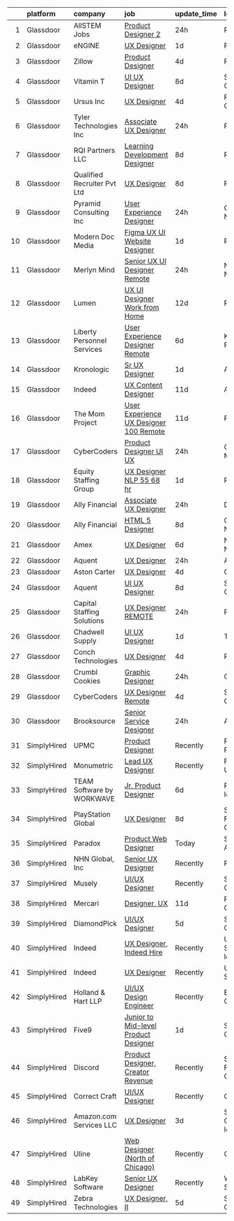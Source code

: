 

|    | platform    | company                     | job                                                                                                                                                                                                                                                                                                                                                                                                                                                                                                                                                                                                                                                                                                                                                                                                                                                                                                                                                                                                                                                                                                                                                                                                                                                                                                                                                                                                                                                                                   | update_time   | location                   |
|---:|:------------|:----------------------------|:--------------------------------------------------------------------------------------------------------------------------------------------------------------------------------------------------------------------------------------------------------------------------------------------------------------------------------------------------------------------------------------------------------------------------------------------------------------------------------------------------------------------------------------------------------------------------------------------------------------------------------------------------------------------------------------------------------------------------------------------------------------------------------------------------------------------------------------------------------------------------------------------------------------------------------------------------------------------------------------------------------------------------------------------------------------------------------------------------------------------------------------------------------------------------------------------------------------------------------------------------------------------------------------------------------------------------------------------------------------------------------------------------------------------------------------------------------------------------------------|:--------------|:---------------------------|
|  1 | Glassdoor   | AllSTEM   Jobs              | [Product Designer 2](https://www.glassdoor.com/partner/jobListing.htm?pos=106&ao=1110586&s=58&guid=00000180f9ffd28dbfc102014fa0dd28&src=GD_JOB_AD&t=SR&vt=w&ea=1&cs=1_4fba5b19&cb=1653461734371&jobListingId=1007890100551&cpc=A8EA696C92E7776B&jrtk=3-0-1g3svvklgq6r5801-1g3svvklvr057800-96a70e1981698ad7--6NYlbfkN0AiZrMnqxUjvkrH1BfCsd59OntStyTxBw0I9DVEtrwMU2qR5RHuLmxEq-6smTXcn1IZ6B5ADUw6GKLTZ6mas9UM7wsA-HgA0rw90fCVq4EmlDdnswX8vFT8K2W8zOgdkEl2KcDUj1iz5tba7ZxrtzCjAZ2F0icM8CVbdBi0m_NHV8XR2bOVYPWRV7Oa4MeO3C9fS-X30LNAOFTaW4MB6zWatH09TNlu8kwjGBU3SVULmXTJwFOWlwBZiI9rU6l7UiLv9h-Qn-W7czT-ee9h8RdDtfuo0ge6OxTsip-c3dzd69vNRB1_SC9vZCaq2q7PVtkoxghZFwevwCu4HN4gEwVI02tO3a9ejCuaLAzeoX11chLjhMgDWecXpAgri6fLCHmV4lcWgIR7dI7zBKSUrNiQGsN5jBPpitZNWIvQ5IWrWIQ5_1teN5X368_3pbZ-z6CIBQc70hA2r_vYFWiA03MGapzfRnY7flZjijJhOt2atLKBuj4M5Ilgr5BTyQ3lQUX_RzJGagXkJD8_YOA16FQF)                                                                                                                                                                                                                                                                                                                                                                                                                                                                                                                                                                                                         | 24h           | Remote                     |
|  2 | Glassdoor   | eNGINE                      | [UX Designer](https://www.glassdoor.com/partner/jobListing.htm?pos=112&ao=1110586&s=58&guid=00000180f9ffd28dbfc102014fa0dd28&src=GD_JOB_AD&t=SR&vt=w&ea=1&cs=1_4405da21&cb=1653461734373&jobListingId=1007886186039&cpc=AC285F3A3ECA6BB0&jrtk=3-0-1g3svvklgq6r5801-1g3svvklvr057800-66181ccf72152195--6NYlbfkN0CM72iPWblhTK_jhJfJxLWIuoC99VqbpyV49Itn1AUN08erutfB9QumlVijyDsesNB_7y5Gm-aD0lYYkx5jU_WZJ6MZxrqujFwYpUfFFn_mW6DuJhL7QRGxWOTaLhC6wDtHIYKr647h7JNxDYCnwchM1k_B_Twv_3FAk55Ln1LUb0fCc39wSbzkduGjBsnR6VNLqID0Cyw4c6YWlzQ79fliD9dv2wHgD1WEpSigVLA1i7e1UnGdSbhVdr2bSm81634jWAzKkhGARc9Pm_Mg6--gwXQMfl9UN6t5WHWiNoOv-jU7soyxxAauRr7gPKWZ4v37MROldRK6b0RyRf3cpNk7-wPMU8YlIKPgxHnXZgy1N6zSoBrDOJdk4efGcRO0SDKmYrMONIh1VFt2ApwemXn7umGDYrSfISPx2gLVtzgMDXh0QJr7t_EXY8gP9uSPZ119NfZTiwQAoyOy5v1q6rmG19DdccsTBaa3JYDaM5D1BX6WvMfqE2hlFRWcSYIlDWk_uqtGBAStWg%3D%3D)                                                                                                                                                                                                                                                                                                                                                                                                                                                                                                                                                                                                                    | 1d            | Remote                     |
|  3 | Glassdoor   | Zillow                      | [Product Designer](https://www.glassdoor.com/partner/jobListing.htm?pos=111&ao=1110586&s=58&guid=00000180f9ffd28dbfc102014fa0dd28&src=GD_JOB_AD&t=SR&vt=w&cs=1_913040ca&cb=1653461734372&jobListingId=1007880654559&cpc=2CAED5C921A5F994&jrtk=3-0-1g3svvklgq6r5801-1g3svvklvr057800-d0942bbcb2d18a4e--6NYlbfkN0ANMurRYyPEXg08u6OamUd1Mvhk-zhFSGYIZgoJR86UvYL2v6MoUqae-sD5DnU21vpYXodgMIF8J89OQqz1HbLEY_NhfhOhONzo6ifSV9FM9JM3qxZBNedpiFUYhj9eYhByXgl3ylCtUXZIwerxrk7U5cRJcWlfdb-UZ7LJrUf9FQTuK7VDEo1_675MIQuNFwwwxiRVHXPYe7ahZmDvqs9opXIKnsFm_-fuSvtZZVIWfi_L3xTAcvo1U63VddMVOvqZADniQhCleqmZEwKjrnUKzREaObv_TmCKd1V2nSESZS5Zz3bch0tdD0gM0HPyAFjc5ZVbDLE8Wp-PqReN9Mixv8g_OvciPMBvyNAuL948fOHYPikPmiPCHn2s5EbiZLtAYLqGECDRiZOMFpEhDh-NbuNH78U4Mmlc1cYaaiTwciaPIX1aFlTPFQ5j0D6mZo2sTq-VOA9OmCw1D9tSR5D4ogvC2pccZpJHX9bIZXE93P5V6rGKaeZ3dfjsLqy-hqZNi2-DZ2N-QGzcf2DTV2fHxoWxzVNAkkcQGwB0npo3iGCY7xm6GMiFaWJfOvDPYT6Z0ugZ_IYocddOoyZhiDW3CJhwMKzRIN9SkSFlFZ9VyemLHPq3-jXgkGAUOKLkIZkC0qQETvbgDcEp1oMpulm91VmR_CA0XxGBtCOv_3WPVKdwcFwLuF8tj4i-TrU4pyqTyZ31R4I7yFwbipz79lWJDBX3W9H2pWtimw_QIPXwbzWE2iK8h3aRYIfyyjE7YkRgmTFB8QAB2G-AzIZxiJ-k5suaiYg_oJv3hIDTR2x2bVir6VCV-HwH0_aHMsYAuLbeFrkTTdHcOHL5ikgLwOKr5jOdmKGIwfW2G7HUCa9llFEhGfi0h1e89_x32p7uxrU%3D)                                                                                                                                                                                                                                  | 4d            | Remote                     |
|  4 | Glassdoor   | Vitamin T                   | [UI   UX Designer](https://www.glassdoor.com/partner/jobListing.htm?pos=115&ao=1110586&s=58&guid=00000180f9ffd28dbfc102014fa0dd28&src=GD_JOB_AD&t=SR&vt=w&cs=1_2783c274&cb=1653461734373&jobListingId=1007867753814&cpc=3BA4CE39D5B5DEF5&jrtk=3-0-1g3svvklgq6r5801-1g3svvklvr057800-4dc9a7891cc55f6b--6NYlbfkN0DMrcEu7yrtATojKJA7cEzGQ3FdRGWLh0CZQInL4ECGI6k5tN82kdM0cJmh4vC7Ggg2_TDGaVLw2fdjcrw4XtPXxx5ZaXlUtq8cIwDlfhGcfcigBIlJNEYE0p_wJG9TW7lV7as3eOdM-OdoL6zh31akF6hhMMwH6qKP7knEJNqIC31nfLh1caG2jqOANaNYn9KeV6EfvKcmZV4sJXmGPCAjjzeuZLV1WKusFQSKoE4NAWtuhQx62OP2G5KN64cS-BSLk1AIxmc-48F09zPgzOdMPznsH_TlynP3MdbPsWWEmC5bfHA4xwRv1abQUjmMIgLf8tdTaeDvVuF0s06rxX9_FUck79aCHM2L1a2Ze0E_3Q1bC5MKN0eE4TwbyYPOhaPYIyjbXSyd51eWJsKWKr-Jl08II0WS6HP-7rXP7819cXcugtg3iVPeb0TAZ3K254M1hJpGx_Kjb1yfD90pu2GU)                                                                                                                                                                                                                                                                                                                                                                                                                                                                                                                                                                                                                                                                                | 8d            | San Diego, CA              |
|  5 | Glassdoor   | Ursus  Inc                  | [UX Designer](https://www.glassdoor.com/partner/jobListing.htm?pos=121&ao=1110586&s=58&guid=00000180f9ffd28dbfc102014fa0dd28&src=GD_JOB_AD&t=SR&vt=w&ea=1&cs=1_8e75942e&cb=1653461734376&jobListingId=1007880188148&cpc=FA84DF7EA1EC2398&jrtk=3-0-1g3svvklgq6r5801-1g3svvklvr057800-c7f73a4638566303--6NYlbfkN0CT8vBT9H5mqECx2dfLV_FONLPDKpIRssxVwtj05Tmm4rA5I0VNOPdM1oYsK66ov5pXlpwwpN5JW-GObb-OyI3dJGxPt9k64gl3Qk7FuCK85AI0pZ1fVsVUFdrXl-TFOe7zkmTjicfSocY28nYTD16t9kHHkR6WaQDRmhlo35SRYK4jQ5l_Bs_Qsj5jmpQvuxf4md07ASWj1FDAbdZsV2Lgyvm-CJx0dIs-TsPzSE2SsVcQI6_Cf1EeJIr3t-jNgOqx7ZcdwhRRngJo4I2HkiWRnQeVwXVLhqUAB2gY8tLeli3FFQh0hO_oIbT7VkKIb17EFR8UcCN5ZBvza_C_KjudB7TMxY6UHiW4WSzTsd5BKzLo_vycuPu6BAaKXzZrDEGuo37qCvKU5c5ikdEfhThHQv7EfDUEB8BDdG8eal3mkPIf8zUcVT08OViIkrD7KuKxSmYxU7-4Cw38Ab2jsXnmDMZoc0N2x11bj2KqD_BF_oWF2-lI65DpW9wBUQ3rmna_EhKg-q8U95iH_UwvbeSvJFAKo_3JaG1oXjv_zh-I2HFS1xW9WHYlyxsFOvz_ZDKKKHSIqv5qh6Qe7BQBeZXzKYzXOeeklb1FAvHvD0eZrTXeJFZlZ2e6sbyy1evREmNfpwcZ22PZxQ9D-9RUpETXtEpHMJGsTCarxDc_nDy_O7mIUXuMjFs-opDJbLLL7msohenyl5yf78STVvMEqJ6s7GEvy3AvqZw7v7CxC310Ma_bu81uDuff_GkxQoOZafATdIZC18ib8hnW7K5TKCpTbFISGzOmFaZ66ezRdX4Nk9yw1iv_HaTKuADjtHs28A8VJLGxoAs5NlaJoKLohr0hdx5yADcZjY-2vy9bg3k2dbBjR9Kl8dlsizJWCUdrSP6zBiKnl_EN9TCh00vZE6wps7UThniPJIJJPH9lAIwX7sGyslCwm-GKqW5F-me3Qrraer-S0lPsv0cYCoheql8u7BMmflF8oO1VV0qMjWtRjT2LhX0_0ZTjhfYDoa26OV0%3D)                                                                                                  | 4d            | Fremont, CA                |
|  6 | Glassdoor   | Tyler Technologies  Inc     | [Associate UX Designer](https://www.glassdoor.com/partner/jobListing.htm?pos=105&ao=1110586&s=58&guid=00000180f9ffd28dbfc102014fa0dd28&src=GD_JOB_AD&t=SR&vt=w&cs=1_b12f256f&cb=1653461734371&jobListingId=1007889296430&cpc=26740BCDE5E48596&jrtk=3-0-1g3svvklgq6r5801-1g3svvklvr057800-52ece1768a858e83--6NYlbfkN0CeE3Wp1M-8tH35RiH3f1Z9bIMggqs9mWwktycFHRXbIf7vsqZ4_y01ylFrHTYta8MGGodIM6JsB7ZUbwCAD5cuLNmrbUydNcPRQjoLJAPqa3xeVfaSSCAjRWP_yCtohzOftj9U-4VHt8tGam8kYakPX_ikKU7YLU4zn5XEW2GZLfuefU88j-HcT8Fne2PEtP6Fldvmu1r_5yMNJ9ZEotKvKPBuBP65_uQ6qNf6QKa-L1RfP8qaWF5W9HW0iULjA7h1Er7XUudQAwdB_A7aGnrew_u2QwpdCIpLhfKFCnMZBb6s_rpedAVuC0Ja5CILd0syxjUBpax2xmfo23StnxC48BVXo0OXcZz7af_3D2lhH_-tUzLC_HTmukWDVjZORe6gNBkVGWXOa9d-Z--p8cLBpWspbTo96lQ8HiNK5sz62HbSeFr3GZ2Cwgc76xLbi3gcWP22YDeMgLoME7EksZnK2leSu1vy7g1J9wMRjTGFUKoH5eX6EEOcl9Bgow-Xz7-J_ebw_LaNLTEBOLg-EOfGoxnWLFVWvBujXXM5drCG1w%3D%3D)                                                                                                                                                                                                                                                                                                                                                                                                                                                                                                                                                                               | 24h           | Plano, TX                  |
|  7 | Glassdoor   | RQI Partners LLC            | [Learning   Development Designer](https://www.glassdoor.com/partner/jobListing.htm?pos=110&ao=1110586&s=58&guid=00000180f9ffd28dbfc102014fa0dd28&src=GD_JOB_AD&t=SR&vt=w&ea=1&cs=1_8547d27e&cb=1653461734373&jobListingId=1007867537449&cpc=334ABAF5D42DC775&jrtk=3-0-1g3svvklgq6r5801-1g3svvklvr057800-c97eff92aafd8fa3--6NYlbfkN0D74j1UCHt2N2gaIFZvIZEUwIdsJAA1YzdUGV9kGvr4IPr_PsLS1_SK__G603R3o5XXSLfvoffej3Uyg0XU-5Z830rcHeTfxiJfC9roTHKNsIxeFv4_wvb4vnhwn7bsdhONBUPcus9QhN_WNDLPye6tv0578YpVrz-ixcQARu2MFE9MTmqZfDeSgRZBtN2nIRbTyh2N2MQn7SWkaicqOup7yUAJoR76woUbf4xx2hxRp597Lrtkl_IvbZGV4Xmaq9zjwliXSaEKZXaVJC0nAZiYOwCGeM55-JDYIJg1n0lNj2stDBJoVmaWbONfEg5VqMqfZ9ZGQgM0UBpGxkyW8VEnr0x_sseOLTS4P6PI5fgFogWzCpB95gotBhxJ1cZYM9wLVA0c1geetkvFhRy2PpUjP1Y6G-I5EmGlkcOF2jwQCwBy-Bvgf7wcUrEh8VWkgMDlDsOagMbZiiti37fwTSSI3x60yh0N3bDmQVw7ApNxbteboMWMyNwr0B6E-RhV2fYQM6hobQGdTszqYIvBv6y-GXsuntgey5lBw--EWkTjaiZPOhBt3xP6Nl_ebmu00TJLN7Bq0Cgn7y2oPYmwK4newvjorYJZY8zeV-R3gJEMqA6KMX_3lYkkKpCih5Q9iP2B1LjOUYM7daH2uHSZajABSisy9OqWFOuz4fx2O3t0iHxR2_PMwtmf1tVy7wGzDrt33xBMjwox1oY0OZmN_WF3MdL6oSkJWKz6voMx1Ckt4zEXfabjYy9d)                                                                                                                                                                                                                                                                                                                                                            | 8d            | Remote                     |
|  8 | Glassdoor   | Qualified Recruiter Pvt Ltd | [UX Designer](https://www.glassdoor.com/partner/jobListing.htm?pos=127&ao=1136043&s=58&guid=00000180f9ffd28dbfc102014fa0dd28&src=GD_JOB_AD&t=SR&vt=w&ea=1&cs=1_2a0e31a3&cb=1653461734377&jobListingId=1007867748172&jrtk=3-0-1g3svvklgq6r5801-1g3svvklvr057800-39823e25e6b0268b-)                                                                                                                                                                                                                                                                                                                                                                                                                                                                                                                                                                                                                                                                                                                                                                                                                                                                                                                                                                                                                                                                                                                                                                                                     | 8d            | Remote                     |
|  9 | Glassdoor   | Pyramid Consulting  Inc     | [User Experience Designer](https://www.glassdoor.com/partner/jobListing.htm?pos=123&ao=1110586&s=58&guid=00000180f9ffd28dbfc102014fa0dd28&src=GD_JOB_AD&t=SR&vt=w&ea=1&cs=1_16478282&cb=1653461734376&jobListingId=1007890068007&cpc=654405A9B1E0A9F5&jrtk=3-0-1g3svvklgq6r5801-1g3svvklvr057800-b1e0215214c9ace3--6NYlbfkN0Bjic9BpODao-m9BEup4myv2yv9o6hanv70kCRpjMjSDb0tRlE4H9I0NFhFwwd29vaziSY6TWJ0ps1UMN72RTcvg-75o7Wm9x862LqAWduDHeALXqEik55Be2EWuGspbJU7fVyDr8GYG3e0b9MbpyxWaCoi5_aWMHrLM8qkokyCnV1gDzLtRCDnll2iQM0xFbq2OLHIWXR_OQiiCDXJeqrSF7oJnC4SmYnYPO_7b8P_n9-gx_3gRKW3C19fYD287bk0T4tru0v-KyXRqXxFQjpeGTlwgmtM5L3u15RCdd230LiPIlcGLMbME-0sfmr-FI5p49dMrdOj-G5gHrPwt0QQF3L812UY0KKGpqFtB7wqgBnhYh08p1Ae4eberA1unv8Yh6vqmuMfSTIgTvAHcHULyL4iIW7tGHdIYCXNbPsQbmXgPpurZWzuHLx_p09WtP0bIXsel7esu233I9iSP3GokFiCaF1v_MsBRu3GSDJ2r14gWcaPHBZnM2zvmByUDRBZvQP49CX21AOyLaqLn7a_ViaIMtnPl3q4wULh--xGW0sGcDysyEOVwxFJtTrGglvIxhdZCsVZr_QVf_vXX-hyaeU7tqgTW2Ee91zbqBX-KHTLPc_iiQwsyZiPkhWORLGu1v4Jtg2p_3oLj3qNr2GQlLLkEdJzwPWesIdW6Gz0dMASpgSf2HvmpWBArUBvRuOTBdNBMWCoLqqwF-hxee-Ofi52hwt3LY2pB9siX5Qk732U0o8QpbLdB-rrJTXZN_qVuUTvWcdAwXOHfOdIsomc3BFOyqKY_djVAVjOT3VoBZ4__HIWHPqNPyPMRLG3DR44DGeeHtyZMPWVeJRt5vbiuX6hFDVz0864x-bfnf_DFv6CBSkqW3PTgCbN6dRW9LkprmRWfElOwFi86iKiwfI0sT8Y08uUHQbuwhGTCbWKr-W8ZgYJ_dMou74TVKXl5tMWiwgyDFCHJXXl_KoCmYP9EhbY_YFVbrmoSieg8T0L7cUljGaFNjOrq7WUiikw8aSwgXl-PUsmau9SrQ5wroBL)                                                                   | 24h           | Charlotte, NC              |
| 10 | Glassdoor   | Modern Doc Media            | [Figma UX UI Website Designer](https://www.glassdoor.com/partner/jobListing.htm?pos=129&ao=1136043&s=58&guid=00000180f9ffd28dbfc102014fa0dd28&src=GD_JOB_AD&t=SR&vt=w&ea=1&cs=1_7d3820a5&cb=1653461734377&jobListingId=1007886162714&jrtk=3-0-1g3svvklgq6r5801-1g3svvklvr057800-2e4fd4eb5225e3c4-)                                                                                                                                                                                                                                                                                                                                                                                                                                                                                                                                                                                                                                                                                                                                                                                                                                                                                                                                                                                                                                                                                                                                                                                    | 1d            | Remote                     |
| 11 | Glassdoor   | Merlyn Mind                 | [Senior UX UI Designer  Remote ](https://www.glassdoor.com/partner/jobListing.htm?pos=125&ao=1110586&s=58&guid=00000180f9ffd28dbfc102014fa0dd28&src=GD_JOB_AD&t=SR&vt=w&cs=1_54fabeb3&cb=1653461734377&jobListingId=1007889431081&cpc=47CFDC01B3F81FAC&jrtk=3-0-1g3svvklgq6r5801-1g3svvklvr057800-5a2eccd98f73d29c--6NYlbfkN0D0ff9e8Lfwlpl5zGbQmpn59AL71QmFd7VKOAnfyjZzp5sdngV8WPgYe0dov1m7Y2mO_VppsFZpK5_yucY2y_5IlloLLpc-1dMeH8O5CY3LjJnYJh86EFevTWCB0TMZJjal5Cyhtfm5Yp1PgjNLBYIYUsH_Q22fet49ubEBzxBhFDAhm2e7WIiur6Jijf1jOPIxM6K2wu8TkCd17KomlNQLyIR97OD0NYg3hXE7b3MVMLaqa0Vwc94SCjED-P024cwKzBY7s5w6lzqNyZdqobEhmY2o4yWn_s1oX_txCK72CYl2IrEc7uj47H2yS5dlElZi32Zv4uICdZKMm-sIUB2TTZOJ71l2QcaJDLaRM5sgzhiKPpxt_9C-LxWq_l6Fz-eVMoSHE00MKhNOkhqQFcrMviw8gkqS9MR8hjguRzFRIHbidYUyVGk5S8Xn4u76bWY9fRCl7uPi36nVrSpEthiPkctd57Vxh4D0XkW_bWL1tQ%3D%3D)                                                                                                                                                                                                                                                                                                                                                                                                                                                                                                                                                                                                                                      | 24h           | New York, NY               |
| 12 | Glassdoor   | Lumen                       | [UX UI Designer   Work from Home](https://www.glassdoor.com/partner/jobListing.htm?pos=101&ao=1110586&s=58&guid=00000180f9ffd28dbfc102014fa0dd28&src=GD_JOB_AD&t=SR&vt=w&cs=1_816a9bda&cb=1653461734370&jobListingId=1007857141472&cpc=545C0D17DAD7ABB7&jrtk=3-0-1g3svvklgq6r5801-1g3svvklvr057800-06ffb2e612ef4498--6NYlbfkN0BGKj2dVRoMy2japSZrYRM8IJNi6D13enLCCRY5KIhxiuh_sXSgGZCrHE3-yTlm2ctM52-z4gB1-JYPobLlR6LR2nvwior-haeWEiB5KkNynfqBuDZPMegNFGGWqUhHkBzii4HXIdbYezSjgNLYGzWMHP1vCPLjk_Reii3OCmIu5zgngbnGPiB-wJW-FaD4nwgFBJyUu7QX3TiSava40gbda--ZzLP-ELLcuZbfsB4jimDem-CsZvpOHF4PblQTgzB0wXEQRwrBAeELQlF45l6DKZCI3io6n1GIwE4sSuPzU3FLixZj_mLZiIifPil7EIo5hOURQL83k4cNAEGsfYJzAPnqePy5lj0h42dQBPQ7Kzl8u_5xXHjbbJAg1QyYg_5L89dEgz_wY6virgkxvKbMHuvdBMmyrA38z7Vf_HHJo-4rSd_-_cavIEM12KconIQTNW2d1FoGIFZxgIr7GenrC7QDEaDt3AMEREL_QV_qXz52ou72DAs-0AvBDTzBnAYEfrG2Wilw3WF7vBVfbrnDPWbguStksHnmh5wINmskpoZznfv6F1oSPO0I3GWLsjxkztLgZEHqdnfUzaZuMzpCPjJod8AXcf4ts7MGWdAwA9WHJyKcfTjys6Hgbr9J3pyj9lYG1mt__IOOU2smKEcxHi0XJymoun6fgw17Z6QJc1mbzp2S5h_jjvWSyoSKtYNQyQGsL3N7ZFuwWOwLpqJw9-Gi4KuDZZdkYbe2bHEAHsfePtJqEMiIcZCIUWslfgWL6Jwj5nKD7hdcWYd0LdLOgbhlYQzB4aZmzz2oqm56ryoGSnaJeIsiFrxdto-GO5V7RbgrkQRL9EOF2QJfR5DVZ-FGqYRxIOJ49uK79Xg0AFNlFCODz02eHiv3EcZpl_A_znUtcgt4Fyiz3aO2273wq1YvzEDogQoyPw3B6BwbvnG__nupkqhHp0uqGY5nh6b9Cmhm6HQH_2oAfSYfA5f1wXgLofiFf1-qp9nlPSvni9tWfOjJZ0RKGHVWBKbHnMYB8ypkVVEUWR1H3jWBsSXb0-dwZHiUtyIkjv6CIuc_U2qM7uuTCNEP6afh6lqLNkufXoQynA2d-Ak8CmMaFmYz) | 12d           | Remote                     |
| 13 | Glassdoor   | Liberty Personnel Services  | [User Experience Designer Remote](https://www.glassdoor.com/partner/jobListing.htm?pos=116&ao=1110586&s=58&guid=00000180f9ffd28dbfc102014fa0dd28&src=GD_JOB_AD&t=SR&vt=w&ea=1&cs=1_bdb8a5ea&cb=1653461734375&jobListingId=1007873357612&cpc=56C4EA4A1A191A49&jrtk=3-0-1g3svvklgq6r5801-1g3svvklvr057800-e3da30683166fd24--6NYlbfkN0ABlbgmRunahSWEMvO4v1iTu5Ck0xfBTrm-DXDWxasAKsFsWtBaGHiD_n8TBJRveZZenvqlWe8lTz2jC7U9VSTGY3YYWKSLtXuq9Sk5BY1NjW093HDmIfb5BBYPH0MUnJkjkvyHFJpYDgIvdzEFdFrOpXFJ_wAtkukoQTaNDNUWv-Ax-aBYcvxr7b6XhQ8rVd4RIvd-1VimRThJigeVHfMUOXgciTYNe5Ok2mRNRuWpNF_oGWPliXNJfSyfbVgYSuVBwOa1KzQcN3Ve5IZDfosL2ut34gVkI-AfUFA4IQ83gP6USoCuDqNrjPr1pudKi5PMdSv_oe9AjocqwPjuefhMJOEGmFaJkowVQ8sx7B33bGmS5OmNFXWFvX_AJ5fkAV9OCPviv6gV6XgPg9nUucvf0VyL8O07cfSbcBwWuPXcrAXwT6dqV6Xl80_M8gCNAA_Gcj5LXuGdOkzjUGKjR534R0j9ffNELNl2SqV2BCiTQ3VnbxkqZiJJ_vEZbnWZy3kQASP-kjxDxJeLLfDKs7fJCvqk2UZIBRsiie3R0pNedpZ-1GK0WIMT)                                                                                                                                                                                                                                                                                                                                                                                                                                                                                                                                                            | 6d            | King of Prussia, PA        |
| 14 | Glassdoor   | Kronologic                  | [Sr  UX Designer](https://www.glassdoor.com/partner/jobListing.htm?pos=102&ao=1110586&s=58&guid=00000180f9ffd28dbfc102014fa0dd28&src=GD_JOB_AD&t=SR&vt=w&ea=1&cs=1_92c0e062&cb=1653461734371&jobListingId=1007886246831&cpc=C17E88BEEFAF6676&jrtk=3-0-1g3svvklgq6r5801-1g3svvklvr057800-d29a854fcccf25fb--6NYlbfkN0CXEglUD0u-VhXktgQN4usDMCM8iGQKWbysSPq1pA8oCJiykgq759hpCRwYkS3NYhVdXhI0PrNN0JZjBrvA9kxHHuX-FyFpV-T485G7-Xvw3ZOl69O-wSTye-OQYJiqy-OMkWkcX5s7RLgiZ5tDY4iIjm0Yp1QcJZAXZWGNwADVQJIWwdCAT0ZbFP7-hnDrNoWbm0QxglsfKlSTaMsoLm-NYwFF5Ur1pOCXzDV9XUfgzwvd5yydXuXBZFaK2iD9752ZdPf11-0lllnNkj8BoZ5zbpdhuC77_AiSjxaWPQn1WDeCixTgasrfYN42dFEgJpngtnGJ3w_dvDFpPEmHm8aMNyCsifTIaos1HPQ4hupbKKLxps3diyNBjImZWO2P0bDsabKDkiGJrg_hs9mJr60tgGqW30EPJRF8_Vsc_lqzzUQfZOLnzOi6jQ0k1bbKx69maJEZpc5u1IDyajMygqLP5qX8UewRpwK3r12Cge_g6XKH24arTq-0JUa0m1MlyuI%3D)                                                                                                                                                                                                                                                                                                                                                                                                                                                                                                                                                                                                                              | 1d            | Austin, TX                 |
| 15 | Glassdoor   | Indeed                      | [UX Content Designer](https://www.glassdoor.com/partner/jobListing.htm?pos=109&ao=1110586&s=58&guid=00000180f9ffd28dbfc102014fa0dd28&src=GD_JOB_AD&t=SR&vt=w&cs=1_e3c96b3c&cb=1653461734372&jobListingId=1007861495085&cpc=47CFDC01B3F81FAC&jrtk=3-0-1g3svvklgq6r5801-1g3svvklvr057800-1950966cfbb55ae7--6NYlbfkN0CiRNM7CVr8YueLFKlzwbFWI0o7IjV438l4sVrvKZ0flpURU_mqoI8E88RAJZx1_nQdkXZtHBX9qr48PqoqS1JY55e6e4lYzIQzlF37JqEcEVeMkqbxHvmbc_IO_VsI0XBM0l0fELfO0QHQNFACfPlqNra_Ih6Bgsxpw_UcIGoCMBH_qicD94BfMbUcZB0-GchlXxSCLyCiLYyc8YB44DSvlERr39QDZO547Cmap2ZGKIdAQJzh_10GLy-OClNQ9DKr1xS873Urq7CNVP9MVlOSSKHNPanjRutZ7GzfEZjLXbauT3cvoCSKXk4C4XwtZ-3vHzz6X3XUp62nvhWKwsBqAYojI-JQ4i9T8G8Hw-Rnq4N0nus5gFsRxznL9FCuqBn_-V_cJayT7XC8vge7bW8HyEafYgAiFrIKWkxQEENOi2xC5gi_drB5_pfcfGDh4DM5vBFH76b1Md0iblC9L3aOLsmviWMmTwgPkdvDxGLcEJEYwl2GQG40Yxh9j0tRRKiQ__qjA9glaw%3D%3D)                                                                                                                                                                                                                                                                                                                                                                                                                                                                                                                                                                                                                 | 11d           | Austin, TX                 |
| 16 | Glassdoor   | The Mom Project             | [User Experience  UX  Designer  100  Remote ](https://www.glassdoor.com/partner/jobListing.htm?pos=124&ao=1110586&s=58&guid=00000180f9ffd28dbfc102014fa0dd28&src=GD_JOB_AD&t=SR&vt=w&cs=1_c9d76848&cb=1653461734376&jobListingId=1007861653037&cpc=2CAED5C921A5F994&jrtk=3-0-1g3svvklgq6r5801-1g3svvklvr057800-3c3ddd664ed8dcde--6NYlbfkN0BDp_epf89aHDQhKpPegNJQ_ldQpEFZQsM9OcONMGxWx6pU56EKHF58QjVdAUvn2gVtd5Uqxo3MqU3-YLhIRBreqZMAa08_cbk-PQOnTbRcMNbLYmwE_MJAY8Uz2BabpiSkdxKHJp87E-1niesMq4j1FAw1MxnsccCnNATlEzpW0cXnU8z9Noet__ppsP4WbbU6pr4b5VKC4_QKZmWq1pHXMIacVL9yX9MjAVPDyEwJrnQJFEa8O0de5Tp_IeMv_-Z4EPg0FgaBuHlzo8RqfL7IsG08c5H-cdYMHms4BefLO74eedN_ZgH15KXnRzggmROF_8UZYcJru6V-WCTczsxQqeac5k3aV4cqLZUkLjbdQ8E6zf44bAdY8gPypwMTqQo9J4YSohq2wZSmIjHDjFdcgpVW54T0anlBwd0RtYUOgFpNF83uFadPibc2ahsIbqgGUyk497zinqWzAztgYWFg53ErjVgpV2ajvzf8HWdIisleZCKDfm0raGZnNJxhSQf8UNK7wo_mqjQit4o4dz_h76PDar3jbYU6h-D49l753cysS5LJU7FnTQBHldlRBEe_j0r60ypfMQ%3D%3D)                                                                                                                                                                                                                                                                                                                                                                                                                                                                                                                         | 11d           | Remote                     |
| 17 | Glassdoor   | CyberCoders                 | [Product Designer UI UX](https://www.glassdoor.com/partner/jobListing.htm?pos=119&ao=1110586&s=58&guid=00000180f9ffd28dbfc102014fa0dd28&src=GD_JOB_AD&t=SR&vt=w&ea=1&cs=1_d9774ffd&cb=1653461734375&jobListingId=1007889347429&cpc=32EE424DE2B657EB&jrtk=3-0-1g3svvklgq6r5801-1g3svvklvr057800-6905d949e33d7b8c--6NYlbfkN0CpFJQzrgRR8WqXWK1qKKEqALWJw739KlKqr2H-MSI4eoBlI4EFrmor2FYZMP3muM3q8CJThxyMk-Z4PjZf3YeyZ0jdKFuSVDpbNTvqmrCCTzzjcypHPU2_-tRudcD9xewxAftGrSfzoZzm3W56qvCbE9-x5eTZqRMPFcS-oFtrJTCxTFrGV555vP3Am5CcMpIWLrCfM5p81rslF3yf-e_ZSPsuV8h8frfwrfaXptvR35EarMsppmaaGhNyuHMmGh_ty1kXsQwJcC1o2OZ_ysvqbd2Z0UWoOMxD0pn8hupbar--LXHW7wN_BN-mS-tkg55tdaccBiLGhmWYZGOkr0VAHdhR1LiwFNK81GcXX3Yc_zNli3utmKHu-0kNy-hSXa6WledOguTV1uggjpncz6JNdwfdm1JEvure30IYfUVPx5ioRZAoN97982ED0Bh_WHuz2_OEanWJXp9zshB6ickyjteeWEhdQstAoNMAGuXmokYDHfxX7fOsNJAyUYD8_XVMpqaF_EI3vuB1-4nVzZelkpY8kM9uhHMfPxG-eDVHRLT3e7MWjGAwRvzgAaoiT_FggZS1IYgIIRv1lk2Z3kuGT1y8DaQrf2cw6YZfbsxJ-5cYpY-3yssZtb7rBu5mOjWuJP6i8xLTdT0tX2AXehZeF2jcF-YTyjB7Xd-2mm-IKfq8OTIxCyLRTqvGYNg1FHkbyh_VRHYVtJjt0k7zYYtPonmpApgLvWcOlaYxhI5ZYRAE4anCRrKT-7oBnuueiMwKmYR7YAql7oszV0dZwUNo4Hv7WbHhfiBlE_qN9hQV-JDYungLbr04t2M-qmuCYXgySVYKW6uI3dVEXtBKLaB-UbzqFC37GFpynbRBFzPytHN8IPTfkx-zFyfMbhjxNUtgYYguPW1Yiuo4MNSX4jo5aIZds9DmdeXIRFqL5x0_cKXGwsZhNLXzFkHfvZ7V_yDL91ra6nffx8MJ8VOryPPmQN99apVpu9ogm5O0nOFMYBG2UI7z7NiK)                                                                                                     | 24h           | Cambridge, MA              |
| 18 | Glassdoor   | Equity Staffing Group       | [UX Designer  NLP   55 68 hr](https://www.glassdoor.com/partner/jobListing.htm?pos=114&ao=1110586&s=58&guid=00000180f9ffd28dbfc102014fa0dd28&src=GD_JOB_AD&t=SR&vt=w&ea=1&cs=1_e581d118&cb=1653461734373&jobListingId=1007886419401&cpc=AC285F3A3ECA6BB0&jrtk=3-0-1g3svvklgq6r5801-1g3svvklvr057800-2c9a9f94a4bcc4a3--6NYlbfkN0C1yyJIapRlEdYOhDmVropYbNu6_NST9zaz4GWjsOuGwSr2S_wuxMSgMUxyoNOegNLI5z8b9xMQSLGthWRNfUPP-jtV2jLHspVuZWNeOx2W_NgyMByysnyVgfqt9YkUJUKYBnkqs-73pLBn8aD-UK0C90W-7vDueMMTEYoXciU4iYCaIvM1SgZtiNVV6fjApYyH_5ugydSj70Q8we_wYyLlj7uf7dhcMal9Ck0sNUNXyRfcNtE866efbKSK87Rz5a5tbRv577Pxvko6c2hmJ6EEYuy1AvcaRRDKaA0CsvgeUQYQ0hCXfu5hf24eFmnXckoYi8RGSU7hh9j1JUnDXzYduLyHP8DPPBT9uLthBkEKBHskq44saxf7Crjl5-8K6UWSl169NqJ4uLCDDmCGHVj5QV2xGj_WAp40KF2OAohqrCNxnSJN9PYTDYia4YGaF5ZsBw0WxGoQu8TVEnWE8GPRlZK9maHohauuC_tdEq1pvFg-xzfx18uB3IVgmHKp56XiSuuQtKFqHQ%3D%3D)                                                                                                                                                                                                                                                                                                                                                                                                                                                                                                                                                                                                    | 1d            | Remote                     |
| 19 | Glassdoor   | Ally Financial              | [Associate UX Designer](https://www.glassdoor.com/partner/jobListing.htm?pos=103&ao=1110586&s=58&guid=00000180f9ffd28dbfc102014fa0dd28&src=GD_JOB_AD&t=SR&vt=w&cs=1_2c0dbe49&cb=1653461734371&jobListingId=1007890187044&cpc=2CAED5C921A5F994&jrtk=3-0-1g3svvklgq6r5801-1g3svvklvr057800-706526024307f282--6NYlbfkN0DJ5QQ_XkAtnGD7OtNJBPWnMWX0-0yeBIg3SyIy7sPtwbzsSHHn3ObDFBkKUa5OGl_hQyoslSyFzHbbBZfXX2Ap1rcWOcMVXBSoVh9YzSs-4qrgFMHsXXrnT2noZygLOPX7I0bzYB8CZ6flbsSGTYOKajE8Deu4fdU3WWxJ42M-SxAlHVqNpzZbxG_G5cniDsmIdzrkW4ey9Dhz84TIpnqkSoXoyg36qCQHoXetdQtI4GzlS4vzzA72HhgtBppQN2HMzgMNC3UsTpJM1VlvpUkRtSF9hQtOKGYvHMYN6ovF4a0XfC6V1Qi5xYZosArWl2bi0iaXq-Jw59EHfMYalBuC3IyVALtyLFRp46DPbutcBth-MVMzbj5RgjJ9qvcIP9PmFDbuOuZsmaCAHcvLg9yyDXHUW4sUdk0M1sTe9t7NlwGTd--9r09qh1k6M3QkJ1MXau4fkjShdyDtnZc3p9KQ1cfWhPZh343UGkr9tCXaCybigmJQMQ3l)                                                                                                                                                                                                                                                                                                                                                                                                                                                                                                                                                                                                                                           | 24h           | Detroit, MI                |
| 20 | Glassdoor   | Ally Financial              | [HTML 5 Designer](https://www.glassdoor.com/partner/jobListing.htm?pos=107&ao=1110586&s=58&guid=00000180f9ffd28dbfc102014fa0dd28&src=GD_JOB_AD&t=SR&vt=w&cs=1_dd22ef94&cb=1653461734372&jobListingId=1007867391726&cpc=9908D8D4413DBB8A&jrtk=3-0-1g3svvklgq6r5801-1g3svvklvr057800-dd3b86276175e6eb--6NYlbfkN0DJ5QQ_XkAtnGD7OtNJBPWnMWX0-0yeBIg3SyIy7sPtwbzsSHHn3ObDFBkKUa5OGl8y0dJf7yi6WMV9-1iI2ctkQMj36Vqu3nfxqejcT7v8oHdks7-CuL-83cB3HB-Ah8QbIvJPvSePv3qF5JxlHe6ga12IDixKV-TYXK9rGsqKOVKfkXhArWypapFiiMcgtSvwf06T0M47dS6zsGRuQijmq4_O-i8WZBx51d2s1LGUQzo7yuaqfkWcTP9YW31d-AVTmo11-wGvSWqj0xNFqYm8fL3YBbm_lan-nOG2Qxct4Y0kFzABFiGLUmLbFAdhVyaOrsznlbxdKCaJw2KLcODpu5KRxxhEJE2k7CHbI7CTAqRzENd7swKANaSLo4rrQtc50-wUrWBcSUCJui5vYlkPKp92nzORaU29bxhhLSrIJK7RNm13Z5QJvhanLt18BeUSB4hXtXb4KQDOH2ZE1u8RYjhYF1-a123g4yvul-uLYw%3D%3D)                                                                                                                                                                                                                                                                                                                                                                                                                                                                                                                                                                                                                                                     | 8d            | Charlotte, NC              |
| 21 | Glassdoor   | Amex                        | [UX Designer](https://www.glassdoor.com/partner/jobListing.htm?pos=130&ao=1136043&s=58&guid=00000180f9ffd28dbfc102014fa0dd28&src=GD_JOB_AD&t=SR&vt=w&cs=1_8968cbc7&cb=1653461734377&jobListingId=1007871943086&jrtk=3-0-1g3svvklgq6r5801-1g3svvklvr057800-e869b2b4e9d03411-)                                                                                                                                                                                                                                                                                                                                                                                                                                                                                                                                                                                                                                                                                                                                                                                                                                                                                                                                                                                                                                                                                                                                                                                                          | 6d            | New York, NY               |
| 22 | Glassdoor   | Aquent                      | [UX Designer](https://www.glassdoor.com/partner/jobListing.htm?pos=108&ao=1110586&s=58&guid=00000180f9ffd28dbfc102014fa0dd28&src=GD_JOB_AD&t=SR&vt=w&cs=1_0b24a315&cb=1653461734372&jobListingId=1007890135005&cpc=9DC6E4D8324653EE&jrtk=3-0-1g3svvklgq6r5801-1g3svvklvr057800-7ba1144f8ee95361--6NYlbfkN0DMrcEu7yrtATojKJA7cEzGQ3FdRGWLh0CZQInL4ECGI9gD0Wolx9R2v-Aex0-GK06_n1S99eJpjHXArv4oZmD86_04obSPmPdHRQ7IRQGOe-MnQMmzrTrFs5KsGDNW1UfNvQLdfAv8ADfGNZ7wiZaUhwMgFzW7CKSmFUc20yZfBYFS-WiNEwCgtrPTeHSRvq2STc9fOvZdSfRjyYiOAHIaZM3knE8t8q0-NtMVuVOWUYBpizKa3aAt8037IWPzmM336aOI2ykabAYKVC5PXHow6N8XJHtxYMNpx2m8i8XBkxm6XvOGJLT0hy1Ea_OG0qmRvo-GVwEp7SJC-NjhEUOj039Acl2y2ZvCkbp-Eas_aMIV_ICJmwxn67E8ueg2P0BfrXIkpUDGmU3ZnZFpM1Xf5i-Mc0wZGEWkmYEifEpGyuPFgcYzN7atx6nmk_JOyz8h01LGxv4uSPBSmz6hL8JS)                                                                                                                                                                                                                                                                                                                                                                                                                                                                                                                                                                                                                                                                                     | 24h           | Austin, TX                 |
| 23 | Glassdoor   | Aston Carter                | [UX Designer](https://www.glassdoor.com/partner/jobListing.htm?pos=122&ao=1110586&s=58&guid=00000180f9ffd28dbfc102014fa0dd28&src=GD_JOB_AD&t=SR&vt=w&ea=1&cs=1_4165516b&cb=1653461734376&jobListingId=1007880540681&cpc=451933188B21919D&jrtk=3-0-1g3svvklgq6r5801-1g3svvklvr057800-4e1b7127a5842967--6NYlbfkN0ChYVx_I3yfZ_JDY3EFoivtqvi_stwnZ_kRt8Dowt_l_d1ydueao4NEv8X4QANiVn-fPcUArT9Zi4_0tBc8eLTmjlUv02bAvrXrm1_fcYTcD07m_SDNrHClrIM-EkYTlJojwcQrIIJgCvNS0OIWNrAeT5HtKssPACAOSUyxWz1FNkperhg24-iVp8d4WDF9xxkb2g0G7apuKxnXUPe3r8BJvUKwW7Hb5RhXuYOCdFwbs4PiZRMVoaCbRd9BucLPAZ4hOrLqGjv6OMvr5xqCiK3dd5lUX47hNhVenDz0gpoiO_3Ol6-XOVNdU-d_QETiOO2s64nyzdEP9WWP5tn4KRxipLIyGOuKWApg1yFKxvd894LFP9ixbhfx8swaEp3zaaiRMkrOFiRpvXCRUQ7fnhgzlKkiJblcqsYps3T4HSSZEqEG20BpOiNSZF28dhJA4uM6pQS98IhW8Im9GnxUkevsphdcwg4cLkcS0pxEVCCKLKZCkrkE59GI7KzDHJzlp-_7PKRSQS9AU7qwE-g-D3MUm4ee-Ryu8jctZrk61a5Nury_HJ2nzhzAd9Nt3bkloFUPqyptP9xxZ10l8iGt07VJHim31gzLKTuAync7JEQPft177nz-uY2c340GUMQME6AXLY9Gucpxx-F3SYnf4Yqk5m7xUbI8_QVzb296d8xx4HGG3Y7yWZrwHeTVIx9Lo6H3N-Uo-uS9CmV4jTy1KeHseCTXh27jXi5ffH7LMb3suHdEep_RO42yBq4mJSnCX_V6Tn16fMgYw5zubZ6w-CP6NLjGpcR3FUVI8ZtV-qNSleam9MP_YZiBbzUxwb5CukK62_vsvsPiFm2ue2ap4J_1z36iXZ9-OHFoUcqlKMxj-kY2sly7dBSLT19R2VUv-dbiC3UQaV1dtdmhiTKK8h2uqPn22NjzGA2L0aZhUnMaeF_9Q8F_v5pdlSJGzgZJNkIAyCLa8cVdFC8wayVPL2wb)                                                                                                                                                | 4d            | Chicago, IL                |
| 24 | Glassdoor   | Aquent                      | [UI   UX Designer](https://www.glassdoor.com/partner/jobListing.htm?pos=117&ao=1110586&s=58&guid=00000180f9ffd28dbfc102014fa0dd28&src=GD_JOB_AD&t=SR&vt=w&cs=1_fa520657&cb=1653461734375&jobListingId=1007867931739&cpc=FB7E4A1762AE5BEC&jrtk=3-0-1g3svvklgq6r5801-1g3svvklvr057800-707ab00f8322ca71--6NYlbfkN0DMrcEu7yrtATojKJA7cEzGQ3FdRGWLh0CZQInL4ECGI9gD0Wolx9R2v-Aex0-GK05YictoMxmgdREpsGxeUQh71IXtfuNlP2LRKLVZfNI6IbGXKPL6da7PbkhUrn59sgov9QPEuHs_C9b8HKBe2IRCZk8LDCzJj36lOP-AnVot4V2Lh3w8OHc4t2Q_BRqulzzcPzGPId0ntbW7pXKtlcP4s_m7mJEqmkWJzWIcEav5u_PH-uV3mNZy3LiS3_17EkUciv_3C8r0lA-1izo-jSZAcuo1OR8o_TqrFuuyKFBjPdZb5tEPG9UWi0os8-qHgMGbEfcyeRsgfhcAR40NR_b9a4m5FPDHUFrJzMTC9nMTO019_6R6nnRM4IlKC4oFooZaAi9eiDioKIvrxrifSHLV1qoRtXeNy8dPkNck9E8IPiEDP-E7Ro0ogFA2hvJkm4VaDsIQAyFMDw%3D%3D)                                                                                                                                                                                                                                                                                                                                                                                                                                                                                                                                                                                                                                                                                    | 8d            | San Diego, CA              |
| 25 | Glassdoor   | Capital Staffing Solutions  | [UX Designer   REMOTE](https://www.glassdoor.com/partner/jobListing.htm?pos=118&ao=1110586&s=58&guid=00000180f9ffd28dbfc102014fa0dd28&src=GD_JOB_AD&t=SR&vt=w&ea=1&cs=1_a3facb5f&cb=1653461734375&jobListingId=1007888502683&cpc=AC285F3A3ECA6BB0&jrtk=3-0-1g3svvklgq6r5801-1g3svvklvr057800-59591bc87063110d--6NYlbfkN0AHXq2vAVwR3IH7wgnTMdWCa3HguypIXx0DFudX-u0zu6XSU0N9gDGCMsnO9yvyAfO3--cH-eHdUZYEh8bA8hBjfUW90nWUGVgdRp0kmedn7NUzewt_Kre8_VmFtS8Y6zK6deuCbbovqcjDQzWTd4h3VCvZaY4X_CEfbnb0kpOFJX37fn-io5MucgN_YKC5JrNNQwFhnSClXuhmNTW_iGQ7P1zdESlm6JfUJY1XiaAKFwxi4VrIn56twSUUuH37Ysm1yE2TBTepkvye8Y_SBQcyf4bgezAQW_T8IqSWwj1XF1wUZNavrGC4Nww0RqEupG-V5uqAD9Hd2fWVaY2KEZk7w5kLDsX0RS4Gi8dqYk-6Rw_jfoybobQgnZqQUBmDGbBgDmkqN4RzkRJdcmt3XCnAIMQBdJBKskbpFbr1UIKUO6F1qkdb1kUJjs9bj4eOwm3zGKjq2zJMPVtbMyOqOSKVVMCn7fiuYBBM7KATpL7jFg72t6mNrfSKShW-WYrfloNiQLZeWNC5BahMTGRGlIrw)                                                                                                                                                                                                                                                                                                                                                                                                                                                                                                                                                                                                       | 24h           | Remote                     |
| 26 | Glassdoor   | Chadwell Supply             | [UI UX Designer](https://www.glassdoor.com/partner/jobListing.htm?pos=104&ao=1110586&s=58&guid=00000180f9ffd28dbfc102014fa0dd28&src=GD_JOB_AD&t=SR&vt=w&ea=1&cs=1_45bb176a&cb=1653461734371&jobListingId=1007886788476&cpc=280AB1FAEDD8D536&jrtk=3-0-1g3svvklgq6r5801-1g3svvklvr057800-b6f4c1d0808d0569--6NYlbfkN0A7hBXzsdRqctFxVR-nR18ETFWiF-Vc9YCzVbdqLfWy5onrdVgeVLDCsCLDSYYzjsctGZDHI-fhXZ4w2cBsOGcy2DN4JqV1yIseEcvJoUHlokJ0eXcoDJQWEHYQAHFrVoNPkvF77RmYslY9gDVZxdj5JxIeIx-nVBw5k6vd_AD-LOADyrmQjZwh-dGFJuduf-QDMlGHmKU8EkArkHhGfwXUR9rzdsRInd6A7PMu3KcfJ0W-BwCh3BHMbhrTTabaLOGVyK98XqBKP_ENAvDMU_FN8vT1NM7zEl5OEh6SbFOKGlrcw7mIl_EDuso4uVMmRkmtcwClzU1MiPkNVikhGwCHMrt6OiVSoRTxHjQA85crikU1MuYifTS86KyWvyeLttsYDoZ3LEEaXkYW5O0HYW3sGygO-i5bN4gVmiAObkhdfONRJjUIIKqvAl-FUBfqAXxx2CmOUUNQ0fK6NJonX-jHXnFvkSGT8FJh0PLWn2oj3FSs3fC4hjLWzGnpsmuj1wqvbKexSS-YnP_f7vOLo1Qq2ICdKNAneeg%3D)                                                                                                                                                                                                                                                                                                                                                                                                                                                                                                                                                                                               | 1d            | Tampa, FL                  |
| 27 | Glassdoor   | Conch Technologies          | [UX Designer](https://www.glassdoor.com/partner/jobListing.htm?pos=126&ao=1136043&s=58&guid=00000180f9ffd28dbfc102014fa0dd28&src=GD_JOB_AD&t=SR&vt=w&ea=1&cs=1_0f584a0e&cb=1653461734377&jobListingId=1007879787142&jrtk=3-0-1g3svvklgq6r5801-1g3svvklvr057800-18f7e05f74605383-)                                                                                                                                                                                                                                                                                                                                                                                                                                                                                                                                                                                                                                                                                                                                                                                                                                                                                                                                                                                                                                                                                                                                                                                                     | 4d            | Remote                     |
| 28 | Glassdoor   | Crumbl Cookies              | [Graphic Designer](https://www.glassdoor.com/partner/jobListing.htm?pos=128&ao=1136043&s=58&guid=00000180f9ffd28dbfc102014fa0dd28&src=GD_JOB_AD&t=SR&vt=w&ea=1&cs=1_58d68d06&cb=1653461734377&jobListingId=1007889133482&jrtk=3-0-1g3svvklgq6r5801-1g3svvklvr057800-c2d9d5884876e2c1-)                                                                                                                                                                                                                                                                                                                                                                                                                                                                                                                                                                                                                                                                                                                                                                                                                                                                                                                                                                                                                                                                                                                                                                                                | 24h           | Orem, UT                   |
| 29 | Glassdoor   | CyberCoders                 | [UX Designer  Remote ](https://www.glassdoor.com/partner/jobListing.htm?pos=120&ao=1110586&s=58&guid=00000180f9ffd28dbfc102014fa0dd28&src=GD_JOB_AD&t=SR&vt=w&ea=1&cs=1_554561a4&cb=1653461734376&jobListingId=1007879781938&cpc=F4EED0218A761C36&jrtk=3-0-1g3svvklgq6r5801-1g3svvklvr057800-17ec7268f570efbe--6NYlbfkN0CpFJQzrgRR8WqXWK1qKKEqALWJw739KlKqr2H-MSI4eoBlI4EFrmor2FYZMP3muM0g9eXF3ORObbe-jNOqyxyk-12ZO3hGL0jA5DwNb_FJ3gcqe75IVphZyRT-FqrsnSuA1QwhpwdgDN6kyKfs4P0Z66kIsf7pHsl_oIMwlvFTqQvwgznTtzR17x7hk8lxYmHnM-4S4uahy2XEfC3WP4vgM7X1TLGeYgxypUM7DY7GagO-_W8T16-TKOw5GjxWpwZyeznnLhqItwapxJMV7J73lzMcTMp89CFDr-rzHWV1neVezu3ELNAEiIz-KtSpcJjNYl0yjh2sHZACeP-xLLjHpujiFvcxQ3JntSt8Y1GSNjQXiq5mt9JnaevS5HQxL4qtl8llxGgst_qU_k4p_fhA09zEBLll6-tww9qYI4PUsOOH8Sip0pAW5VZ1jC0G1YdGAX0QV8Y7MSE_0mqOKuCdurbvO6L9131bDgSaM-4J_RMb1cChAWLSfvrl4uWmZjH0BNFUZuMmtuV8fHR9hFtVcpnhQiSj8n1pC8m0J4oEr258G2QJ98S5YGfyv-WTRKjiXoabEn_sjf-A95ca939-WCpymejL6mV9CML9cV_9PxQ2NpelkVzH5olyPHCxj0v4HoenCalvBRKSdHhYZJ1Uakv-fcE_oFCcl4USzzcsbndEvexPmSTHg8IxrpkDa25sV_nf1PJ2YOZ3d4A7UIfF9Wpaj2amoe7GYolPEL9o4EFnwgDUN1COtju_xBMp3gFy2GkDzW2R6V5J8FVHXIs2F0o-lJ62nRWYE2j9eqwEAAtHpFeQROIvGY5smUSZhSiETYH70UAqXJsKbmX9kwJ_8BIWNAhqSJiNBRBiYSd0qNNnhmJ5jNocbQ7bgn_tkKFNgilrpq2nIOzJ55CZSUqKD09KE56PEQEeecYoT3Qwarv2Yjwonlx9M2f6tFmG4OlQ-ou9HB9F16LnLHwBhkzX9lC8NrIFnBAEQZjKKVbfvQ%3D%3D)                                                                                                           | 4d            | Salt Lake City, UT         |
| 30 | Glassdoor   | Brooksource                 | [Senior Service Designer](https://www.glassdoor.com/partner/jobListing.htm?pos=113&ao=1110586&s=58&guid=00000180f9ffd28dbfc102014fa0dd28&src=GD_JOB_AD&t=SR&vt=w&ea=1&cs=1_4891f966&cb=1653461734373&jobListingId=1007889729752&cpc=F5E96E35A1725171&jrtk=3-0-1g3svvklgq6r5801-1g3svvklvr057800-15776d5cec6b3ded--6NYlbfkN0BhNN3PPgKPbTMZB0Y0J5JTZS3FnMM-ugqbblX4_m-srDJielPNCs_lvQXXEB0CV7Mjb4bfvkTERKswzkZ7etGgyOFS6HVV2jdtFJV0xt95R62OXtY3Z89iDVeP0PuyHqgb60V6OKK_Wknd1_zBPCv1vZJDbjio0JD3yKPjr7cTra2B_P2iEI6QgLaiOv_ETSGruaMqWdB7fAfZwqAHo68LqxdYHeOb7mqNHwR-XR2McH1gEJcP70eB4xfQvQp3iWKOICkRYOwFnAOJrq_AdsC0n4mTJoPsHE4Br0RO_9czccmuYutFMX5Sy7TlaQ1djFOKhlz6m2nSO1Zuhqm81WsocGkjkp2g_q_JLgOf6UiRw_f4AMfc-c4Wc78HORJ3zmD2DHY-aKCGFZAYCtkUyR1cj5o4EaJrztVMButHMCboVDhWybLg94o-95B9G7kCQUjzt7x9L7p-hTIsJEjFJOdFzHsTzOsZkhAIjfHWjd6q5GjY_a9b5Y7gSEGHMKtEX4mvf8I8ReclYO-9CA3JNFBe)                                                                                                                                                                                                                                                                                                                                                                                                                                                                                                                                                                                                    | 24h           | Atlanta, GA                |
| 31 | SimplyHired | UPMC                        | [Product Designer](https://www.simplyhired.com/job/gjXJPE8GAfYrSIjQUnOPYl__KE4HAlsRHFfGxWiz1XuVxo1W_lIPLw?q=ux+designer)                                                                                                                                                                                                                                                                                                                                                                                                                                                                                                                                                                                                                                                                                                                                                                                                                                                                                                                                                                                                                                                                                                                                                                                                                                                                                                                                                              | Recently      | Pittsburgh, PA             |
| 32 | SimplyHired | Monumetric                  | [Lead UX Designer](https://www.simplyhired.com/job/b7hzc1gQu7SYSsDwsof7jmw8hvTRB71wmErgUVF09B-P_pXhjbh19g?q=ux+designer)                                                                                                                                                                                                                                                                                                                                                                                                                                                                                                                                                                                                                                                                                                                                                                                                                                                                                                                                                                                                                                                                                                                                                                                                                                                                                                                                                              | Recently      | Farmington, UT             |
| 33 | SimplyHired | TEAM Software by WORKWAVE   | [Jr. Product Designer](https://www.simplyhired.com/job/jG4aSjejHQXyKfi6gb7UpJAS3OnQwvTMZCua7M7Aw1hlSpm4TzpgkQ?q=ux+designer)                                                                                                                                                                                                                                                                                                                                                                                                                                                                                                                                                                                                                                                                                                                                                                                                                                                                                                                                                                                                                                                                                                                                                                                                                                                                                                                                                          | 6d            | Remote +1 location         |
| 34 | SimplyHired | PlayStation Global          | [UX Designer](https://www.simplyhired.com/job/HBy-pXYV_o8XnyxuOyn3Vnm0QxeZGuXUIJRhOX0UydKTByBUDu1gdw?q=ux+designer)                                                                                                                                                                                                                                                                                                                                                                                                                                                                                                                                                                                                                                                                                                                                                                                                                                                                                                                                                                                                                                                                                                                                                                                                                                                                                                                                                                   | 8d            | San Francisco, CA          |
| 35 | SimplyHired | Paradox                     | [Product Web Designer](https://www.simplyhired.com/job/e_w6T4lTMuZrNSdranRveiENN4ofk2k0lZm10luFLFjG56aGV8Yp7A?q=ux+designer)                                                                                                                                                                                                                                                                                                                                                                                                                                                                                                                                                                                                                                                                                                                                                                                                                                                                                                                                                                                                                                                                                                                                                                                                                                                                                                                                                          | Today         | Scottsdale, AZ             |
| 36 | SimplyHired | NHN Global, Inc             | [Senior UX Designer](https://www.simplyhired.com/job/kh0fuZOlfK7wJKty4B8ZW70NirHZRlCiFAtdwdwY6ml002eFcT2lfA?q=ux+designer)                                                                                                                                                                                                                                                                                                                                                                                                                                                                                                                                                                                                                                                                                                                                                                                                                                                                                                                                                                                                                                                                                                                                                                                                                                                                                                                                                            | Recently      | Remote                     |
| 37 | SimplyHired | Musely                      | [UI/UX Designer](https://www.simplyhired.com/job/rqbVmzsS-DbuI_TZiOovqdbJweO_TUaQ3Odsafp8T-sJOlJdfUtv9Q?q=ux+designer)                                                                                                                                                                                                                                                                                                                                                                                                                                                                                                                                                                                                                                                                                                                                                                                                                                                                                                                                                                                                                                                                                                                                                                                                                                                                                                                                                                | Recently      | Santa Clara, CA            |
| 38 | SimplyHired | Mercari                     | [Designer, UX](https://www.simplyhired.com/job/UDAjYkhAtqOlmJdoyqOFDyMSUO9VQz9ZUXweIEbDeLzIwfhrDfyLxw?q=ux+designer)                                                                                                                                                                                                                                                                                                                                                                                                                                                                                                                                                                                                                                                                                                                                                                                                                                                                                                                                                                                                                                                                                                                                                                                                                                                                                                                                                                  | 11d           | Palo Alto, CA              |
| 39 | SimplyHired | DiamondPick                 | [UI/UX Designer](https://www.simplyhired.com/job/9nvqvidz1oETTXTWV0mXvCQw6tKbkUbAJYXX0PaxhI30vXLoVJacTQ?q=ux+designer)                                                                                                                                                                                                                                                                                                                                                                                                                                                                                                                                                                                                                                                                                                                                                                                                                                                                                                                                                                                                                                                                                                                                                                                                                                                                                                                                                                | 5d            | Sunnyvale, CA              |
| 40 | SimplyHired | Indeed                      | [UX Designer, Indeed Hire](https://www.simplyhired.com/job/to7SPkLXBWhNrKgM2tWDUwyUf-yA-PCQ6LYWfPFrEgFhpMZ6IkFZWA?q=ux+designer)                                                                                                                                                                                                                                                                                                                                                                                                                                                                                                                                                                                                                                                                                                                                                                                                                                                                                                                                                                                                                                                                                                                                                                                                                                                                                                                                                      | Recently      | United States +1 location  |
| 41 | SimplyHired | Indeed                      | [UX Designer](https://www.simplyhired.com/job/IHT8vTm7odOXTB0OZAKJnTHnofKGsPXbtGwCy2OKSC-HcDrPdXUx1g?q=ux+designer)                                                                                                                                                                                                                                                                                                                                                                                                                                                                                                                                                                                                                                                                                                                                                                                                                                                                                                                                                                                                                                                                                                                                                                                                                                                                                                                                                                   | Recently      | United States              |
| 42 | SimplyHired | Holland & Hart LLP          | [UI/UX Design Engineer](https://www.simplyhired.com/job/9-wt1QkLuBNsWPtGahm-brf0BVX1Q6SsCNH97I48RYBcZ29HSEOLug?q=ux+designer)                                                                                                                                                                                                                                                                                                                                                                                                                                                                                                                                                                                                                                                                                                                                                                                                                                                                                                                                                                                                                                                                                                                                                                                                                                                                                                                                                         | Recently      | Boulder, CO                |
| 43 | SimplyHired | Five9                       | [Junior to Mid-level Product Designer](https://www.simplyhired.com/job/6uTLhGj3b2nwYJFb5rpEdEzf8Vf2pNl_sAU2McFZcsP5BF8itZttCw?q=ux+designer)                                                                                                                                                                                                                                                                                                                                                                                                                                                                                                                                                                                                                                                                                                                                                                                                                                                                                                                                                                                                                                                                                                                                                                                                                                                                                                                                          | 1d            | San Ramon, CA              |
| 44 | SimplyHired | Discord                     | [Product Designer, Creator Revenue](https://www.simplyhired.com/job/eoBf0Yk2vFFLvLhplyE3qVDxJiouXigV_Csrw89-tCxSlBHGYN4aKQ?q=ux+designer)                                                                                                                                                                                                                                                                                                                                                                                                                                                                                                                                                                                                                                                                                                                                                                                                                                                                                                                                                                                                                                                                                                                                                                                                                                                                                                                                             | Recently      | San Francisco, CA          |
| 45 | SimplyHired | Correct Craft               | [UI/UX Designer](https://www.simplyhired.com/job/PKUQPTnovCUJqJ9vPCsuupd6a1sFumMfesIFcgCzzdgYfpX64uVF5A?q=ux+designer)                                                                                                                                                                                                                                                                                                                                                                                                                                                                                                                                                                                                                                                                                                                                                                                                                                                                                                                                                                                                                                                                                                                                                                                                                                                                                                                                                                | Recently      | Orlando, FL                |
| 46 | SimplyHired | Amazon.com Services LLC     | [UX Designer](https://www.simplyhired.com/job/50zOdiawuC7rX8WssN1-4Zrt_Vq1VPf_73BEl0ytx5g7vNkVYy0UAg?q=ux+designer)                                                                                                                                                                                                                                                                                                                                                                                                                                                                                                                                                                                                                                                                                                                                                                                                                                                                                                                                                                                                                                                                                                                                                                                                                                                                                                                                                                   | 3d            | Sunnyvale, CA +8 locations |
| 47 | SimplyHired | Uline                       | [Web Designer (North of Chicago)](https://www.simplyhired.com/job/R7nnTqvsbmA4vbD-Y5wWE_kvbR_E8JahJe36WFvxALSsjU3nTzxarA?q=ux+designer)                                                                                                                                                                                                                                                                                                                                                                                                                                                                                                                                                                                                                                                                                                                                                                                                                                                                                                                                                                                                                                                                                                                                                                                                                                                                                                                                               | Recently      | Chicago, IL                |
| 48 | SimplyHired | LabKey Software             | [Senior UX Designer](https://www.simplyhired.com/job/1Sb1F07gkcoYvDkxozIfGgYSpFEbxhfg058UdQNPx4izlU_I9m6Wjw?q=ux+designer)                                                                                                                                                                                                                                                                                                                                                                                                                                                                                                                                                                                                                                                                                                                                                                                                                                                                                                                                                                                                                                                                                                                                                                                                                                                                                                                                                            | Recently      | Washington State           |
| 49 | SimplyHired | Zebra Technologies          | [UX Designer, II](https://www.simplyhired.com/job/HmEeiqA5tASeYnCDaNwHKGwgHg4ANFd2Q9jHWE7vS1Sa2CCZXGabkg?q=ux+designer)                                                                                                                                                                                                                                                                                                                                                                                                                                                                                                                                                                                                                                                                                                                                                                                                                                                                                                                                                                                                                                                                                                                                                                                                                                                                                                                                                               | 5d            | San Jose, CA               |
